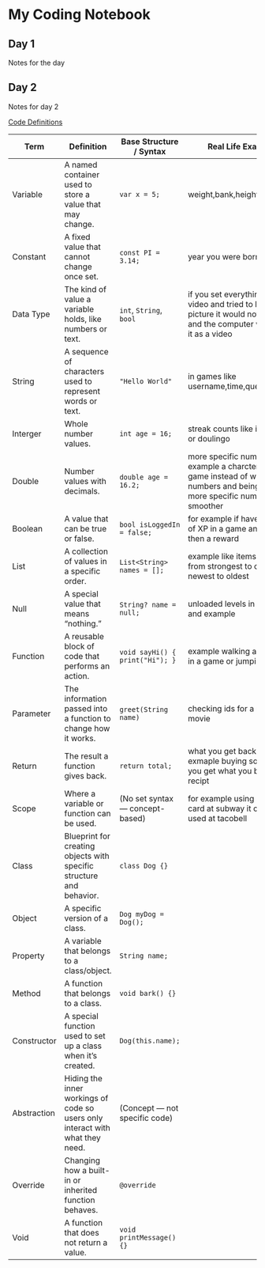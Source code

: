 # My Coding Notebook

## Day 1
Notes for the day

## Day 2
Notes for day 2

[Code Definitions](#code-definitions)

| Term | Definition | Base Structure / Syntax | Real Life Example | App Example |
|------|------------|--------------------------|-------------------|-------------|
|Variable| A named container used to store a value that may change. | `var x = 5;` |weight,bank,height|  |
|Constant| A fixed value that cannot change once set. | `const PI = 3.14;` |year you were born|  |
|Data Type| The kind of value a variable holds, like numbers or text. | `int`, `String`, `bool` |if you set everything to a video and tried to load a picture it would not work and the computer would see it as a video|  |
|String| A sequence of characters used to represent words or text. | `"Hello World"` |in games like username,time,quests,health|  |
|Interger| Whole number values. | `int age = 16;` |streak counts like in tik tok or doulingo|  |
|Double| Number values with decimals. | `double age = 16.2;` |more specific numbers for example a charcter in a game instead of whole numbers and being choppy more specific numbers is smoother|  |
|Boolean| A value that can be true or false. | `bool isLoggedIn = false;` |for example if have number of XP in a game and is true then a reward|  |
|List| A collection of values in a specific order. | `List<String> names = [];` |example like items in a game from strongest to oldest or newest to oldest|  |
|Null| A special value that means “nothing.” | `String? name = null;` |unloaded levels in a game is and example|  |
|Function| A reusable block of code that performs an action. | `void sayHi() { print("Hi"); }` |example walking animation in a game or jumping|  |
|Parameter| The information passed into a function to change how it works. | `greet(String name)` |checking ids for a rated R movie|  |
|Return| The result a function gives back. | `return total;` |what you get back for exmaple buying something you get what you buy or recipt|  |
|Scope| Where a variable or function can be used. | (No set syntax — concept-based) |for example using a subway card at subway it cant be used at tacobell|  |
|Class| Blueprint for creating objects with specific structure and behavior. | `class Dog {}` ||  |
|Object| A specific version of a class. | `Dog myDog = Dog();` |  |  |
|Property| A variable that belongs to a class/object. | `String name;` |  |  |
|Method| A function that belongs to a class. | `void bark() {}` |  |  |
|Constructor| A special function used to set up a class when it’s created. | `Dog(this.name);` |  |  |
|Abstraction| Hiding the inner workings of code so users only interact with what they need. | (Concept — not specific code) |  |  |
|Override| Changing how a built-in or inherited function behaves. | `@override` |  |  |
|Void| A function that does not return a value. | `void printMessage() {}` |  |  |
